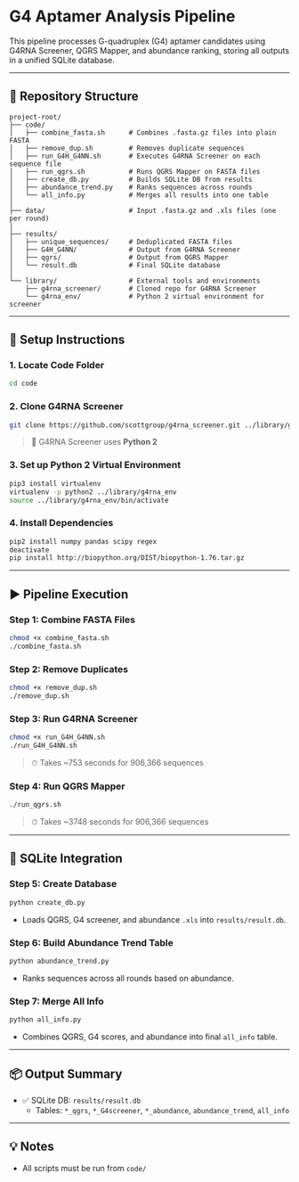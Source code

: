 # G4 Aptamer Analysis Pipeline

This pipeline processes G-quadruplex (G4) aptamer candidates using G4RNA Screener, QGRS Mapper, and abundance ranking, storing all outputs in a unified SQLite database.

---

## 📁 Repository Structure

```
project-root/
├── code/
│   ├── combine_fasta.sh      # Combines .fasta.gz files into plain FASTA
│   ├── remove_dup.sh         # Removes duplicate sequences
│   ├── run_G4H_G4NN.sh       # Executes G4RNA Screener on each sequence file
│   ├── run_qgrs.sh           # Runs QGRS Mapper on FASTA files
│   ├── create_db.py          # Builds SQLite DB from results
│   ├── abundance_trend.py    # Ranks sequences across rounds
│   └── all_info.py           # Merges all results into one table
│
├── data/                     # Input .fasta.gz and .xls files (one per round)
│
├── results/
│   ├── unique_sequences/     # Deduplicated FASTA files
│   ├── G4H_G4NN/             # Output from G4RNA Screener
│   ├── qgrs/                 # Output from QGRS Mapper
│   └── result.db             # Final SQLite database
│
└── library/                  # External tools and environments
    ├── g4rna_screener/       # Cloned repo for G4RNA Screener
    └── g4rna_env/            # Python 2 virtual environment for screener
```
---

## 🧰 Setup Instructions

### 1. Locate Code Folder

```bash
cd code
```

### 2. Clone G4RNA Screener

```bash
git clone https://github.com/scottgroup/g4rna_screener.git ../library/g4rna_screener
```

> 💬 G4RNA Screener uses **Python 2**

### 3. Set up Python 2 Virtual Environment

```bash
pip3 install virtualenv
virtualenv -p python2 ../library/g4rna_env
source ../library/g4rna_env/bin/activate
```

### 4. Install Dependencies

```bash
pip2 install numpy pandas scipy regex
deactivate
pip install http://biopython.org/DIST/biopython-1.76.tar.gz
```

---

## ▶️ Pipeline Execution

### Step 1: Combine FASTA Files

```bash
chmod +x combine_fasta.sh
./combine_fasta.sh
```

### Step 2: Remove Duplicates

```bash
chmod +x remove_dup.sh
./remove_dup.sh
```

### Step 3: Run G4RNA Screener

```bash
chmod +x run_G4H_G4NN.sh
./run_G4H_G4NN.sh
```

> ⏱ Takes ~753 seconds for 906,366 sequences

### Step 4: Run QGRS Mapper

```bash
./run_qgrs.sh
```

> ⏱ Takes ~3748 seconds for 906,366 sequences

---

## 🧪 SQLite Integration

### Step 5: Create Database

```bash
python create_db.py
```

- Loads QGRS, G4 screener, and abundance `.xls` into `results/result.db`.

### Step 6: Build Abundance Trend Table

```bash
python abundance_trend.py
```

- Ranks sequences across all rounds based on abundance.

### Step 7: Merge All Info

```bash
python all_info.py
```

- Combines QGRS, G4 scores, and abundance into final `all_info` table.

---

## 📦 Output Summary

- ✅ SQLite DB: `results/result.db`
  - Tables: `*_qgrs`, `*_G4screener`, `*_abundance`, `abundance_trend`, `all_info`

---

## 💡 Notes

- All scripts must be run from `code/`

